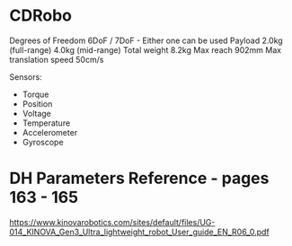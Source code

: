 # CDRobo

Degrees of Freedom		6DoF / 7DoF - Either one can be used
Payload				2.0kg (full-range) 4.0kg (mid-range)
Total weight			8.2kg
Max reach			902mm
Max translation speed		50cm/s

Sensors: 
 - Torque
 - Position
 - Voltage
 - Temperature
 - Accelerometer
 - Gyroscope
			
# DH Parameters Reference - pages 163 - 165
https://www.kinovarobotics.com/sites/default/files/UG-014_KINOVA_Gen3_Ultra_lightweight_robot_User_guide_EN_R06_0.pdf
